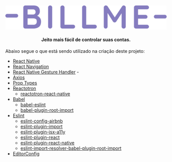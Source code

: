 <br />
<p align="center">
  <a href="https://rocketseat.com.br">
    <img src="https://github.com/fprado-dev/billme-app/blob/master/logo2.png?raw=true" alt="Logo">
  </a>

  <h4 align="center">Jeito mais fácil de controlar suas contas.</h4>
</p>

Abaixo segue o que está sendo utilizado na criação deste projeto:

- [React Native](http://facebook.github.io/react-native/)
- [React Navigation](https://reactnavigation.org/)
- [React Native Gesture Handler](https://kmagiera.github.io/react-native-gesture-handler/) -
- [Axios](https://github.com/axios/axios)
- [Prop Types](https://github.com/facebook/prop-types)
- [Reactotron](https://github.com/infinitered/reactotron)
  - [reactotron-react-native](https://github.com/infinitered/reactotron/blob/master/docs/quick-start-react-native.md)
- [Babel](https://babeljs.io/)
  - [babel-eslint](https://github.com/babel/babel-eslint)
  - [babel-plugin-root-import](https://github.com/entwicklerstube/babel-plugin-root-import)
- [Eslint](https://eslint.org/)
  - [eslint-config-airbnb](https://github.com/airbnb/javascript/tree/master/packages/eslint-config-airbnb)
  - [eslint-plugin-import](https://github.com/benmosher/eslint-plugin-import)
  - [eslint-plugin-jsx-a11y](https://github.com/evcohen/eslint-plugin-jsx-a11y)
  - [eslint-plugin-react](https://github.com/yannickcr/eslint-plugin-react)
  - [eslint-plugin-react-native](https://github.com/Intellicode/eslint-plugin-react-native)
  - [eslint-import-resolver-babel-plugin-root-import](https://github.com/olalonde/eslint-import-resolver-babel-root-import)
- [EditorConfig](https://editorconfig.org/)
